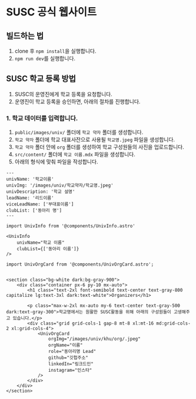 # SUSC 공식 웹사이트

## 빌드하는 법
1. clone 후 `npm install`을 실행합니다.
2. `npm run dev`를 실행합니다.

## SUSC 학교 등록 방법

1. SUSC의 운영진에게 학교 등록을 요청합니다.
2. 운영진이 학교 등록을 승인하면, 아래의 절차를 진행합니다.

### 1. 학교 데이터를 입력합니다.

1. `public/images/univ/` 폴더에 `학교 약자` 폴더를 생성합니다.
2. `학교 약자` 폴더에 학교 대표사잔으로 사용될 `학교명.jpeg` 파일을 생성합니다.
3. `학교 약자` 폴더 안에 `org` 폴더를 생성하여 학교 구성원들의 사진을 업로드합니다.
4. `src/content/` 폴더에 `학교 이름.mdx` 파일을 생성합니다.
5. 아래의 형식에 맞춰 파일을 작성합니다.

```mdx
---
univName: '학교이름'
univImg: '/images/univ/학교약자/학교명.jpeg'
univDescription: '학교 설명'
leadName: '리드이름'
viceLeadName: ['부대표이름']
clubList: ['동아리 명']
---

import UnivInfo from '@components/UnivInfo.astro'

<UnivInfo
	univName="학교 이름"
	clubList={['동아리 이름']}
/>

import UnivOrgCard from '@components/UnivOrgCard.astro';


<section class="bg-white dark:bg-gray-900">
	<div class="container px-6 py-10 mx-auto">
		<h1 class="text-2xl font-semibold text-center text-gray-800 capitalize lg:text-3xl dark:text-white">Organizers</h1>

		<p class="max-w-2xl mx-auto my-6 text-center text-gray-500 dark:text-gray-300">학교명에서는 원활한 SUSC활동을 위해 아래의 구성원들이 고생해주고 있습니다.</p>
		<div class="grid grid-cols-1 gap-8 mt-8 xl:mt-16 md:grid-cols-2 xl:grid-cols-4">
			<UnivOrgCard 
				orgImg="/images/univ/khu/org/.jpeg"
				orgName="이름"
				role="동아리명 Lead"
				github="깃헙주소"
				linkedIn="링크드인"
				instagram="인스타"
			/>
		</div>
	</div>
</section>
```